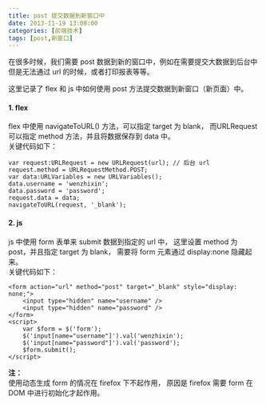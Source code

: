 ```yaml
---
title: post 提交数据到新窗口中
date: 2013-11-19 13:08:00
categories: [前端技术]
tags: [post,新窗口]
---
```


在很多时候，我们需要 post 数据到新的窗口中，例如在需要提交大数据到后台中但是无法通过 url 的时候，或者打印报表等等。

这里记录了 flex 和 js 中如何使用 post 方法提交数据到新窗口（新页面）中。

#### 1. flex

flex 中使用 navigateToURL() 方法，可以指定 target 为 blank，
而URLRequest 可以指定 method 方法，并且将数据保存到 data 中。  
关键代码如下：

	var request:URLRequest = new URLRequest(url); // 后台 url
	request.method = URLRequestMethod.POST;
	var data:URLVariables = new URLVariables();
	data.username = 'wenzhixin';
	data.password = 'password';
	request.data = data;
	navigateToURL(request, '_blank');

#### 2. js

js 中使用 form 表单来 submit 数据到指定的 url 中，
这里设置 method 为 post，并且指定 target 为 blank，
需要将 form 元素通过 display:none 隐藏起来。  
关键代码如下：

	<form action="url" method="post" target="_blank" style="display: none;">
		<input type="hidden" name="username" />
		<input type="hidden" name="password" />
	</form>
	<script>
		var $form = $('form');
		$('input[name="username"]').val('wenzhixin');
		$('input[name="password"]').val('password');
		$form.submit();
	</script>
	
**注：**  
使用动态生成 form 的情况在 firefox 下不起作用，
原因是 firefox 需要 form 在 DOM 中进行初始化才起作用。